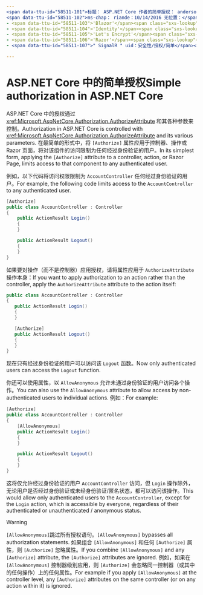 ```yaml
---
<span data-ttu-id="58511-101">标题： ASP.NET Core 作者的简单授权： anderson 说明：了解如何使用授权属性限制对 ASP.NET Core 控制器和操作的访问。</span><span class="sxs-lookup"><span data-stu-id="58511-101">title: Simple authorization in ASP.NET Core author: rick-anderson description: Learn how to use the Authorize attribute to restrict access to ASP.NET Core controllers and actions.</span></span>
<span data-ttu-id="58511-102">ms-chap： riande：10/14/2016 无位置：</span><span class="sxs-lookup"><span data-stu-id="58511-102">ms.author: riande ms.date: 10/14/2016 no-loc:</span></span>
- <span data-ttu-id="58511-103">'Blazor'</span><span class="sxs-lookup"><span data-stu-id="58511-103">'Blazor'</span></span>
- <span data-ttu-id="58511-104">'Identity'</span><span class="sxs-lookup"><span data-stu-id="58511-104">'Identity'</span></span>
- <span data-ttu-id="58511-105">'Let's Encrypt'</span><span class="sxs-lookup"><span data-stu-id="58511-105">'Let's Encrypt'</span></span>
- <span data-ttu-id="58511-106">'Razor'</span><span class="sxs-lookup"><span data-stu-id="58511-106">'Razor'</span></span>
- <span data-ttu-id="58511-107">" SignalR " uid：安全性/授权/简单</span><span class="sxs-lookup"><span data-stu-id="58511-107">'SignalR' uid: security/authorization/simple</span></span>

---
```

# <a name="simple-authorization-in-aspnet-core"></a><span data-ttu-id="58511-108">ASP.NET Core 中的简单授权</span><span class="sxs-lookup"><span data-stu-id="58511-108">Simple authorization in ASP.NET Core</span></span>

<a name="security-authorization-simple"></a>

<span data-ttu-id="58511-109">ASP.NET Core 中的授权通过 <xref:Microsoft.AspNetCore.Authorization.AuthorizeAttribute> 和其各种参数来控制。</span><span class="sxs-lookup"><span data-stu-id="58511-109">Authorization in ASP.NET Core is controlled with <xref:Microsoft.AspNetCore.Authorization.AuthorizeAttribute> and its various parameters.</span></span> <span data-ttu-id="58511-110">在最简单的形式中，将 `[Authorize]` 属性应用于控制器、操作或 Razor 页面，将对该组件的访问限制为任何经过身份验证的用户。</span><span class="sxs-lookup"><span data-stu-id="58511-110">In its simplest form, applying the `[Authorize]` attribute to a controller, action, or Razor Page, limits access to that component to any authenticated user.</span></span>

<span data-ttu-id="58511-111">例如，以下代码将访问权限限制为 `AccountController` 任何经过身份验证的用户。</span><span class="sxs-lookup"><span data-stu-id="58511-111">For example, the following code limits access to the `AccountController` to any authenticated user.</span></span>

```csharp
[Authorize]
public class AccountController : Controller
{
    public ActionResult Login()
    {
    }

    public ActionResult Logout()
    {
    }
}
```

<span data-ttu-id="58511-112">如果要对操作（而不是控制器）应用授权，请将属性应用于 `AuthorizeAttribute` 操作本身：</span><span class="sxs-lookup"><span data-stu-id="58511-112">If you want to apply authorization to an action rather than the controller, apply the `AuthorizeAttribute` attribute to the action itself:</span></span>

```csharp
public class AccountController : Controller
{
   public ActionResult Login()
   {
   }

   [Authorize]
   public ActionResult Logout()
   {
   }
}
```

<span data-ttu-id="58511-113">现在只有经过身份验证的用户可以访问该 `Logout` 函数。</span><span class="sxs-lookup"><span data-stu-id="58511-113">Now only authenticated users can access the `Logout` function.</span></span>

<span data-ttu-id="58511-114">你还可以使用属性，以 `AllowAnonymous` 允许未通过身份验证的用户访问各个操作。</span><span class="sxs-lookup"><span data-stu-id="58511-114">You can also use the `AllowAnonymous` attribute to allow access by non-authenticated users to individual actions.</span></span> <span data-ttu-id="58511-115">例如：</span><span class="sxs-lookup"><span data-stu-id="58511-115">For example:</span></span>

```csharp
[Authorize]
public class AccountController : Controller
{
    [AllowAnonymous]
    public ActionResult Login()
    {
    }

    public ActionResult Logout()
    {
    }
}
```

<span data-ttu-id="58511-116">这将仅允许经过身份验证的用户 `AccountController` 访问，但 `Login` 操作除外，无论用户是否经过身份验证或未经身份验证/匿名状态，都可以访问该操作。</span><span class="sxs-lookup"><span data-stu-id="58511-116">This would allow only authenticated users to the `AccountController`, except for the `Login` action, which is accessible by everyone, regardless of their authenticated or unauthenticated / anonymous status.</span></span>

> [!WARNING]
> <span data-ttu-id="58511-117">`[AllowAnonymous]`跳过所有授权语句。</span><span class="sxs-lookup"><span data-stu-id="58511-117">`[AllowAnonymous]` bypasses all authorization statements.</span></span> <span data-ttu-id="58511-118">如果组合 `[AllowAnonymous]` 和任何 `[Authorize]` 属性，则 `[Authorize]` 忽略属性。</span><span class="sxs-lookup"><span data-stu-id="58511-118">If you combine `[AllowAnonymous]` and any `[Authorize]` attribute, the `[Authorize]` attributes are ignored.</span></span> <span data-ttu-id="58511-119">例如，如果在 `[AllowAnonymous]` 控制器级别应用，则 `[Authorize]` 会忽略同一控制器（或其中的任何操作）上的任何属性。</span><span class="sxs-lookup"><span data-stu-id="58511-119">For example if you apply `[AllowAnonymous]` at the controller level, any `[Authorize]` attributes on the same controller (or on any action within it) is ignored.</span></span>
